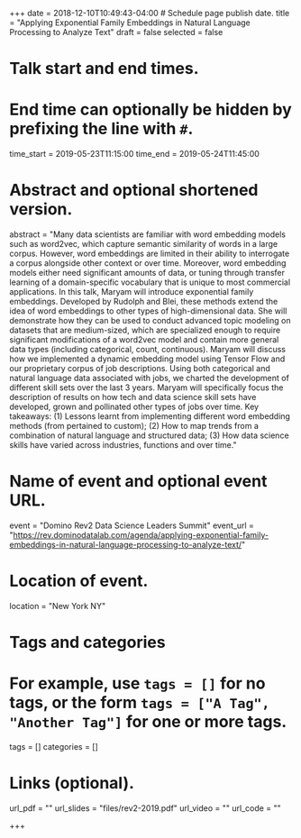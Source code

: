 +++
date = 2018-12-10T10:49:43-04:00 # Schedule page publish date.
title = "Applying Exponential Family Embeddings in Natural Language Processing to Analyze Text"
draft = false
selected = false

# Talk start and end times.
#   End time can optionally be hidden by prefixing the line with `#`.
time_start = 2019-05-23T11:15:00
time_end = 2019-05-24T11:45:00

# Abstract and optional shortened version.
abstract = "Many data scientists are familiar with word embedding models such as word2vec, which capture semantic similarity of words in a large corpus. However, word embeddings are limited in their ability to interrogate a corpus alongside other context or over time. Moreover, word embedding models either need significant amounts of data, or tuning through transfer learning of a domain-specific vocabulary that is unique to most commercial applications. In this talk, Maryam will introduce exponential family embeddings. Developed by Rudolph and Blei, these methods extend the idea of word embeddings to other types of high-dimensional data. She will demonstrate how they can be used to conduct advanced topic modeling on datasets that are medium-sized, which are specialized enough to require significant modifications of a word2vec model and contain more general data types (including categorical, count, continuous). Maryam will discuss how we implemented a dynamic embedding model using Tensor Flow and our proprietary corpus of job descriptions. Using both categorical and natural language data associated with jobs, we charted the development of different skill sets over the last 3 years. Maryam will specifically focus the description of results on how tech and data science skill sets have developed, grown and pollinated other types of jobs over time. Key takeaways: (1) Lessons learnt from implementing different word embedding methods (from pertained to custom); (2) How to map trends from a combination of natural language and structured data; (3) How data science skills have varied across industries, functions and over time."

# Name of event and optional event URL.
event = "Domino Rev2 Data Science Leaders Summit"
event_url = "https://rev.dominodatalab.com/agenda/applying-exponential-family-embeddings-in-natural-language-processing-to-analyze-text/"

# Location of event.
location = "New York NY"

# Tags and categories
# For example, use `tags = []` for no tags, or the form `tags = ["A Tag", "Another Tag"]` for one or more tags.
tags = []
categories = []

# Links (optional).
url_pdf = ""
url_slides = "files/rev2-2019.pdf"
url_video = ""
url_code = ""

+++